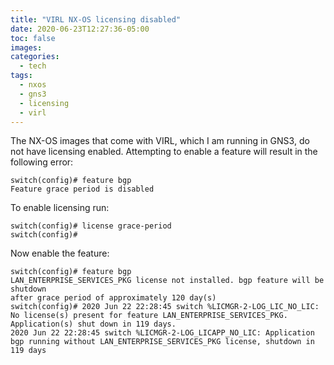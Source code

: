 ```yaml
---
title: "VIRL NX-OS licensing disabled"
date: 2020-06-23T12:27:36-05:00
toc: false
images:
categories:
  - tech
tags: 
  - nxos
  - gns3
  - licensing
  - virl
---
```


The NX-OS images that come with VIRL, which I am running in GNS3, do not have licensing enabled.   Attempting to enable a feature will result in the following error:

```
switch(config)# feature bgp
Feature grace period is disabled
```

To enable licensing run: 

```
switch(config)# license grace-period
switch(config)#
```

Now enable the feature:

```
switch(config)# feature bgp
LAN_ENTERPRISE_SERVICES_PKG license not installed. bgp feature will be shutdown
after grace period of approximately 120 day(s)
switch(config)# 2020 Jun 22 22:28:45 switch %LICMGR-2-LOG_LIC_NO_LIC: No license(s) present for feature LAN_ENTERPRISE_SERVICES_PKG. Application(s) shut down in 119 days.
2020 Jun 22 22:28:45 switch %LICMGR-2-LOG_LICAPP_NO_LIC: Application bgp running without LAN_ENTERPRISE_SERVICES_PKG license, shutdown in 119 days
```


